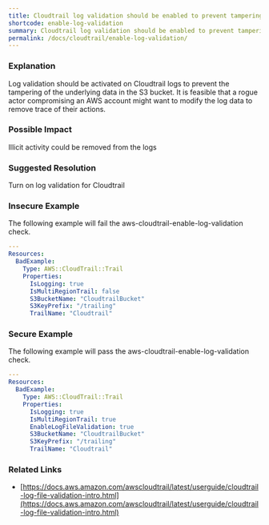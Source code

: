 ```yaml
---
title: Cloudtrail log validation should be enabled to prevent tampering of log data
shortcode: enable-log-validation
summary: Cloudtrail log validation should be enabled to prevent tampering of log data 
permalink: /docs/cloudtrail/enable-log-validation/
---
```


### Explanation

Log validation should be activated on Cloudtrail logs to prevent the tampering of the underlying data in the S3 bucket. It is feasible that a rogue actor compromising an AWS account might want to modify the log data to remove trace of their actions.

### Possible Impact
Illicit activity could be removed from the logs

### Suggested Resolution
Turn on log validation for Cloudtrail


### Insecure Example

The following example will fail the aws-cloudtrail-enable-log-validation check.

```yaml
---
Resources:
  BadExample:
    Type: AWS::CloudTrail::Trail
    Properties:
      IsLogging: true
      IsMultiRegionTrail: false
      S3BucketName: "CloudtrailBucket"
      S3KeyPrefix: "/trailing"
      TrailName: "Cloudtrail"

```



### Secure Example

The following example will pass the aws-cloudtrail-enable-log-validation check.

```yaml
---
Resources:
  BadExample:
    Type: AWS::CloudTrail::Trail
    Properties:
      IsLogging: true
      IsMultiRegionTrail: true
      EnableLogFileValidation: true
      S3BucketName: "CloudtrailBucket"
      S3KeyPrefix: "/trailing"
      TrailName: "Cloudtrail"

```




### Related Links


- [https://docs.aws.amazon.com/awscloudtrail/latest/userguide/cloudtrail-log-file-validation-intro.html](https://docs.aws.amazon.com/awscloudtrail/latest/userguide/cloudtrail-log-file-validation-intro.html)


